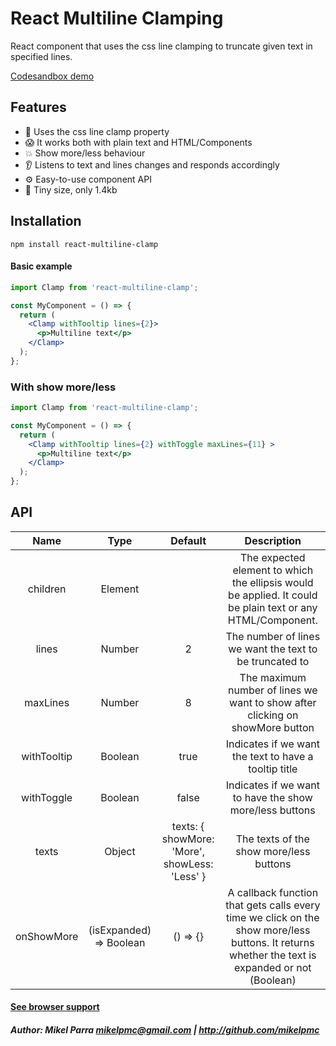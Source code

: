 # React Multiline Clamping

React component that uses the css line clamping to truncate given text in specified lines.

[Codesandbox demo](https://codesandbox.io/embed/react-multiline-clamp-luw4q)

## Features
- 🎉 Uses the css line clamp property
- 😱 It works both with plain text and HTML/Components
- 💥 Show more/less behaviour
- 👂 Listens to text and lines changes and responds accordingly
- ⚙️ Easy-to-use component API
- 🌳 Tiny size, only 1.4kb

## Installation

```shell
npm install react-multiline-clamp
```

#### Basic example

```jsx
import Clamp from 'react-multiline-clamp';

const MyComponent = () => {
  return (
    <Clamp withTooltip lines={2}>
      <p>Multiline text</p>
    </Clamp>
  );
};
```

### With show more/less

```jsx
import Clamp from 'react-multiline-clamp';

const MyComponent = () => {
  return (
    <Clamp withTooltip lines={2} withToggle maxLines={11} >
      <p>Multiline text</p>
    </Clamp>
  );
};
```

## API

|     Name    |           Type          |                           Default                           |                                                                   Description                                                                   |
|:-----------:|:-----------------------:|:-----------------------------------------------------------:|:-----------------------------------------------------------------------------------------------------------------------------------------------:|
|   children  |         Element         |                                                             | The expected element to which the ellipsis would be applied. It could be plain text or any HTML/Component.                                      |
|    lines    |          Number         |                              2                              | The number of lines we want the text to be truncated to                                                                                         |
|   maxLines  |          Number         |                              8                              | The maximum number of lines we want to show after clicking on showMore button                                                                   |
| withTooltip |         Boolean         |                             true                            | Indicates if we want the text to have a tooltip title                                                                                           |
|  withToggle |         Boolean         |                            false                            | Indicates if we want to have the show more/less buttons                                                                                         |
|    texts    |          Object         |    texts: {     showMore: 'More',     showLess: 'Less'    } | The texts of the show more/less buttons                                                                                                         |
|  onShowMore | (isExpanded) => Boolean |                           () => {}                          | A callback function that gets calls every time we click on the show more/less buttons. It returns whether the text is expanded or not (Boolean) |
#### [See browser support](https://caniuse.com/#feat=mdn-css_properties_-webkit-line-clamp)

##### Author: Mikel Parra <mikelpmc@gmail.com> | <http://github.com/mikelpmc>
